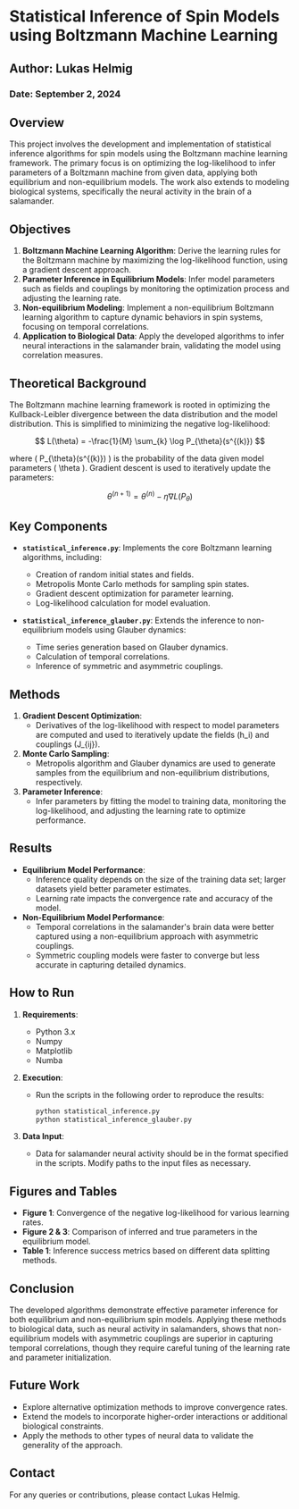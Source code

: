 # Statistical Inference of Spin Models using Boltzmann Machine Learning

## Author: Lukas Helmig

### Date: September 2, 2024

## Overview

This project involves the development and implementation of statistical inference algorithms for spin models using the Boltzmann machine learning framework. The primary focus is on optimizing the log-likelihood to infer parameters of a Boltzmann machine from given data, applying both equilibrium and non-equilibrium models. The work also extends to modeling biological systems, specifically the neural activity in the brain of a salamander.

## Objectives

1. **Boltzmann Machine Learning Algorithm**: Derive the learning rules for the Boltzmann machine by maximizing the log-likelihood function, using a gradient descent approach.
2. **Parameter Inference in Equilibrium Models**: Infer model parameters such as fields and couplings by monitoring the optimization process and adjusting the learning rate.
3. **Non-equilibrium Modeling**: Implement a non-equilibrium Boltzmann learning algorithm to capture dynamic behaviors in spin systems, focusing on temporal correlations.
4. **Application to Biological Data**: Apply the developed algorithms to infer neural interactions in the salamander brain, validating the model using correlation measures.

## Theoretical Background

The Boltzmann machine learning framework is rooted in optimizing the Kullback-Leibler divergence between the data distribution and the model distribution. This is simplified to minimizing the negative log-likelihood:

$$ L(\theta) = -\frac{1}{M} \sum_{k} \log P_{\theta}(s^{(k)}) $$

where \( P_{\theta}(s^{(k)}) \) is the probability of the data given model parameters \( \theta \). Gradient descent is used to iteratively update the parameters:

$$ \theta^{(n+1)} = \theta^{(n)} - \eta \nabla L(P_{\theta}) $$

## Key Components

- **`statistical_inference.py`**: Implements the core Boltzmann learning algorithms, including:
  - Creation of random initial states and fields.
  - Metropolis Monte Carlo methods for sampling spin states.
  - Gradient descent optimization for parameter learning.
  - Log-likelihood calculation for model evaluation.
  
- **`statistical_inference_glauber.py`**: Extends the inference to non-equilibrium models using Glauber dynamics:
  - Time series generation based on Glauber dynamics.
  - Calculation of temporal correlations.
  - Inference of symmetric and asymmetric couplings.
  
## Methods

1. **Gradient Descent Optimization**:
   - Derivatives of the log-likelihood with respect to model parameters are computed and used to iteratively update the fields \(h_i\) and couplings \(J_{ij}\).
2. **Monte Carlo Sampling**:
   - Metropolis algorithm and Glauber dynamics are used to generate samples from the equilibrium and non-equilibrium distributions, respectively.
3. **Parameter Inference**:
   - Infer parameters by fitting the model to training data, monitoring the log-likelihood, and adjusting the learning rate to optimize performance.

## Results

- **Equilibrium Model Performance**:
  - Inference quality depends on the size of the training data set; larger datasets yield better parameter estimates.
  - Learning rate impacts the convergence rate and accuracy of the model.
- **Non-Equilibrium Model Performance**:
  - Temporal correlations in the salamander's brain data were better captured using a non-equilibrium approach with asymmetric couplings.
  - Symmetric coupling models were faster to converge but less accurate in capturing detailed dynamics.

## How to Run

1. **Requirements**:
   - Python 3.x
   - Numpy
   - Matplotlib
   - Numba

2. **Execution**:
   - Run the scripts in the following order to reproduce the results:
     ```bash
     python statistical_inference.py
     python statistical_inference_glauber.py
     ```

3. **Data Input**:
   - Data for salamander neural activity should be in the format specified in the scripts. Modify paths to the input files as necessary.

## Figures and Tables

- **Figure 1**: Convergence of the negative log-likelihood for various learning rates.
- **Figure 2 & 3**: Comparison of inferred and true parameters in the equilibrium model.
- **Table 1**: Inference success metrics based on different data splitting methods.

## Conclusion

The developed algorithms demonstrate effective parameter inference for both equilibrium and non-equilibrium spin models. Applying these methods to biological data, such as neural activity in salamanders, shows that non-equilibrium models with asymmetric couplings are superior in capturing temporal correlations, though they require careful tuning of the learning rate and parameter initialization.

## Future Work

- Explore alternative optimization methods to improve convergence rates.
- Extend the models to incorporate higher-order interactions or additional biological constraints.
- Apply the methods to other types of neural data to validate the generality of the approach.

## Contact

For any queries or contributions, please contact Lukas Helmig.
